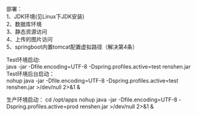 部署：  
1、JDK环境(见Linux下JDK安装)  
2、数据库环境  
3、静态资源访问  
4、上传的图片访问  
5、springboot内置tomcat配置虚拟路径（解决第4条）

Test环境启动:  
java -jar -Dfile.encoding=UTF-8 -Dspring.profiles.active=test renshen.jar  
Test环境后台启动：  
nohup java -jar -Dfile.encoding=UTF-8 -Dspring.profiles.active=test renshen.jar >/dev/null 2>&1 &

生产环境启动：
cd /opt/apps
nohup java -jar -Dfile.encoding=UTF-8 -Dspring.profiles.active=prod renshen.jar >/dev/null 2>&1 &
